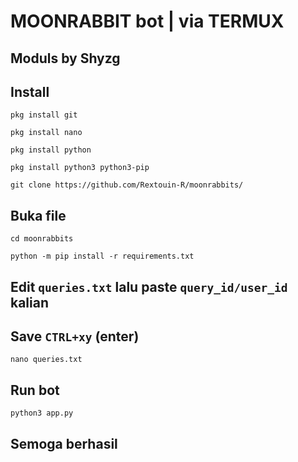 # MOONRABBIT bot | via TERMUX 

## Moduls by Shyzg 

## Install 
```
pkg install git
```
```
pkg install nano
```
```
pkg install python
```
```
pkg install python3 python3-pip
```
```
git clone https://github.com/Rextouin-R/moonrabbits/
```
## Buka file
```
cd moonrabbits
```
```
python -m pip install -r requirements.txt
```
## Edit `queries.txt` lalu paste `query_id/user_id` kalian
## Save `CTRL+xy` (enter) 
```
nano queries.txt
```
## Run bot
```
python3 app.py
```
## Semoga berhasil
